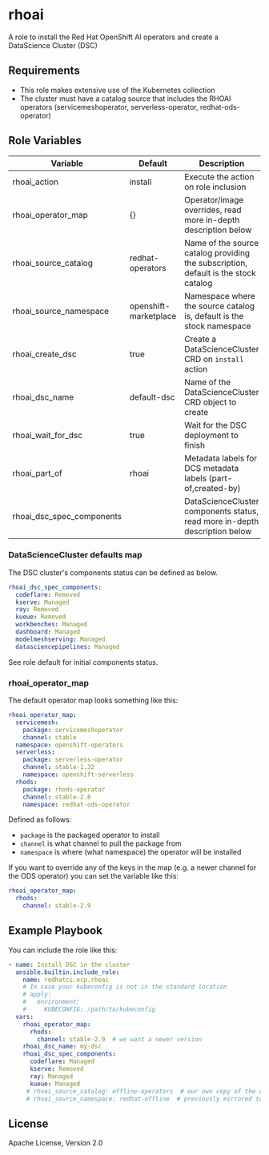# rhoai

A role to install the Red Hat OpenShift AI operators and create a DataScience Cluster (DSC)

## Requirements

- This role makes extensive use of the Kubernetes collection
- The cluster must have a catalog source that includes the RHOAI operators (servicemeshoperator, serverless-operator, redhat-ods-operator)

## Role Variables

| Variable                  | Default               | Description   |
|---------------------------|-----------------------|---------------|
| rhoai_action              | install               | Execute the action on role inclusion |
| rhoai_operator_map        | {}                    | Operator/image overrides, read more in-depth description below |
| rhoai_source_catalog      | redhat-operators      | Name of the source catalog providing the subscription, default is the stock catalog |
| rhoai_source_namespace    | openshift-marketplace | Namespace where the source catalog is, default is the stock namespace |
| rhoai_create_dsc          | true                  | Create a DataScienceCluster CRD on `install` action |
| rhoai_dsc_name            | default-dsc           | Name of the DataScienceCluster CRD object to create |
| rhoai_wait_for_dsc        | true                  | Wait for the DSC deployment to finish |
| rhoai_part_of             | rhoai                 | Metadata labels for DCS metadata labels (part-of,created-by) |
| rhoai_dsc_spec_components | <see defaults>        | DataScienceCluster components status, read more in-depth description below |

### DataScienceCluster defaults map

The DSC cluster's components status can be defined as below.

```yaml
rhoai_dsc_spec_components:
  codeflare: Removed
  kserve: Managed
  ray: Removed
  kueue: Removed
  workbenches: Managed
  dashboard: Managed
  modelmeshserving: Managed
  datasciencepipelines: Managed
```
 See role default for initial components status.

### rhoai_operator_map

The default operator map looks something like this:

```yaml
rhoai_operator_map:
  servicemesh:
    package: servicemeshoperator
    channel: stable
  namespace: openshift-operators
  serverless:
    package: serverless-operator
    channel: stable-1.32
    namespace: openshift-serverless
  rhods:
    package: rhods-operator
    channel: stable-2.8
    namespace: redhat-ods-operator
```

Defined as follows:

* `package` is the packaged operator to install
* `channel` is what channel to pull the package from
* `namespace` is where (what namespace) the operator will be installed

If you want to override any of the keys in the map (e.g. a newer channel for
the ODS operator) you can set the variable like this:

```yaml
rhoai_operator_map:
  rhods:
    channel: stable-2.9
```

## Example Playbook

You can include the role like this:

```yaml
- name: Install DSC in the cluster
  ansible.builtin.include_role:
    name: redhatci.ocp.rhoai
    # In case your kubeconfig is not in the standard location
    # apply:
    #   environment:
    #     KUBECONFIG: /path/to/kubeconfig
  vars:
    rhoai_operator_map:
      rhods:
        channel: stable-2.9  # we want a newer version
    rhoai_dsc_name: my-dsc
    rhoai_dsc_spec_components:
      codeflare: Managed
      kserve: Removed
      ray: Managed
      kueue: Managed
     # rhoai_source_catalog: offline-operators  # our own copy of the redhat catalogs
     # rhoai_source_namespace: redhat-offline  # previously mirrored to this location
```

## License

Apache License, Version 2.0
